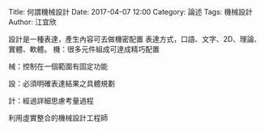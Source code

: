 Title: 何謂機械設計
Date: 2017-04-07 12:00
Category: 論述
Tags: 機械設計
Author: 江宜欣


設計是一種表達，產生內容可去做機密配置
表達方式，口語、文字、2D、理論、實體、軟體。
機：很多元件組成可達成精巧配置


械：控制在一個範圍有固定功能


設：必須明確表達結果之具體規劃



計：經過詳細思慮考量過程


利用虛實整合的機械設計工程師






